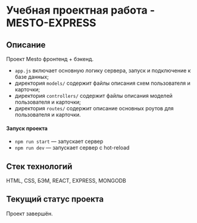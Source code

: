 # Учебная проектная работа - MESTO-EXPRESS

## Описание
Проект Mesto фронтенд + бэкенд.
- `app.js` включает основную логику сервера, запуск и подключение к базе данных;
- директория `models/` содержит файлы описания схем пользователя и карточки;
- директория `controllers/` содержит файлы описания моделей пользователя и карточки;
- директория `routes/` содержит описание основных роутов для пользователя и карточки.

#### Запуск проекта
- `npm run start` — запускает сервер
- `npm run dev` — запускает сервер с hot-reload

## Стек технологий
HTML, CSS, БЭМ, REACT, EXPRESS, MONGODB

## Текущий статус проекта
Проект завершён.
